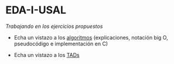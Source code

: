 # EDA-I-USAL

_Trabajando en los ejercicios propuestos_

- Echa un vistazo a los [algoritmos](https://github.com/Andresblz/EDA-I-USAL/blob/main/todosAlgoritmos.md) (explicaciones, notación big O, pseudocódigo e implementación en C)

- Echa un vistazo a los [TADs](https://github.com/Andresblz/EDA-I-USAL/tree/main/TADs)
